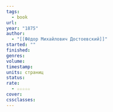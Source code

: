 ```yaml
---
tags:
  - book
url: 
year: "1875"
author:
  - "[[Фёдор Михайлович Достоевский]]"
started: ""
finished: 
genres: 
volume: 
timestamp: 
units: страниц
status: 
rate:
  - ☆☆☆☆☆
cover: 
cssclasses:
---
```

